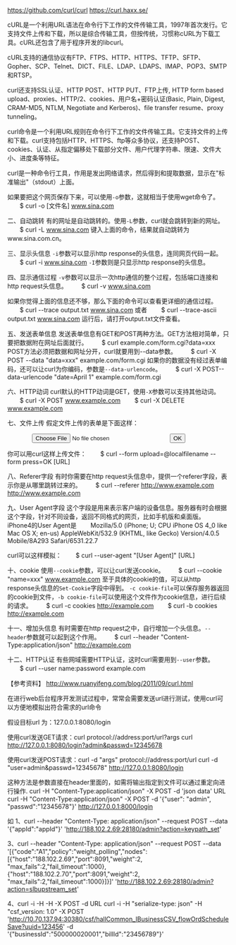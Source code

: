 https://github.com/curl/curl
https://curl.haxx.se/


cURL是一个利用URL语法在命令行下工作的文件传输工具，1997年首次发行。它支持文件上传和下载，所以是综合传输工具，但按传统，习惯称cURL为下载工具。cURL还包含了用于程序开发的libcurl。

cURL支持的通信协议有FTP、FTPS、HTTP、HTTPS、TFTP、SFTP、Gopher、SCP、Telnet、DICT、FILE、LDAP、LDAPS、IMAP、POP3、SMTP和RTSP。

curl还支持SSL认证、HTTP POST、HTTP PUT、FTP上传, HTTP form based upload、proxies、HTTP/2、cookies、用户名+密码认证(Basic, Plain, Digest, CRAM-MD5, NTLM, Negotiate and Kerberos)、file transfer resume、proxy tunneling。


curl命令是一个利用URL规则在命令行下工作的文件传输工具。它支持文件的上传和下载。curl支持包括HTTP、HTTPS、ftp等众多协议，还支持POST、cookies、认证、从指定偏移处下载部分文件、用户代理字符串、限速、文件大小、进度条等特征。


curl是一种命令行工具，作用是发出网络请求，然后得到和提取数据，显示在"标准输出"（stdout）上面。

如果要把这个网页保存下来，可以使用`-o`参数，这就相当于使用wget命令了。
　　$ curl -o [文件名] www.sina.com


二、自动跳转
有的网址是自动跳转的。使用`-L`参数，curl就会跳转到新的网址。
　　$ curl -L www.sina.com
键入上面的命令，结果就自动跳转为www.sina.com.cn。


三、显示头信息
`-i`参数可以显示http response的头信息，连同网页代码一起。
　　$ curl -i www.sina.com
`-I`参数则是只显示http response的头信息。


四、显示通信过程
`-v`参数可以显示一次http通信的整个过程，包括端口连接和http request头信息。
　　$ curl -v www.sina.com

如果你觉得上面的信息还不够，那么下面的命令可以查看更详细的通信过程。
　　$ curl --trace output.txt www.sina.com
或者
　　$ curl --trace-ascii output.txt www.sina.com
运行后，请打开output.txt文件查看。


五、发送表单信息
发送表单信息有GET和POST两种方法。GET方法相对简单，只要把数据附在网址后面就行。
　　$ curl example.com/form.cgi?data=xxx
POST方法必须把数据和网址分开，curl就要用到--data参数。
　　$ curl -X POST --data "data=xxx" example.com/form.cgi
如果你的数据没有经过表单编码，还可以让curl为你编码，参数是`--data-urlencode`。
　　$ curl -X POST--data-urlencode "date=April 1" example.com/form.cgi


六、HTTP动词
curl默认的HTTP动词是GET，使用`-X`参数可以支持其他动词。
　　$ curl -X POST www.example.com
　　$ curl -X DELETE www.example.com



七、文件上传
假定文件上传的表单是下面这样：
　　<form method="POST" enctype='multipart/form-data' action="upload.cgi">
　　　　<input type=file name=upload>
　　　　<input type=submit name=press value="OK">
　　</form>
你可以用curl这样上传文件：
　　$ curl --form upload=@localfilename --form press=OK [URL]


八、Referer字段
有时你需要在http request头信息中，提供一个referer字段，表示你是从哪里跳转过来的。
　　$ curl --referer http://www.example.com http://www.example.com


九、User Agent字段
这个字段是用来表示客户端的设备信息。服务器有时会根据这个字段，针对不同设备，返回不同格式的网页，比如手机版和桌面版。
iPhone4的User Agent是
　　Mozilla/5.0 (iPhone; U; CPU iPhone OS 4_0 like Mac OS X; en-us) AppleWebKit/532.9 (KHTML, like Gecko) Version/4.0.5 Mobile/8A293 Safari/6531.22.7

curl可以这样模拟：
　　$ curl --user-agent "[User Agent]" [URL]



十、cookie
使用`--cookie`参数，可以让curl发送cookie。
　　$ curl --cookie "name=xxx" www.example.com
至于具体的cookie的值，可以从http response头信息的`Set-Cookie`字段中得到。
`-c cookie-file`可以保存服务器返回的cookie到文件，`-b cookie-file`可以使用这个文件作为cookie信息，进行后续的请求。
　　$ curl -c cookies http://example.com
　　$ curl -b cookies http://example.com


十一、增加头信息
有时需要在http request之中，自行增加一个头信息。`--header`参数就可以起到这个作用。
　　$ curl --header "Content-Type:application/json" http://example.com


十二、HTTP认证
有些网域需要HTTP认证，这时curl需要用到`--user`参数。
　　$ curl --user name:password example.com


【参考资料】
http://www.ruanyifeng.com/blog/2011/09/curl.html


在进行web后台程序开发测试过程中，常常会需要发送url进行测试，使用curl可以方便地模拟出符合需求的url命令

假设目标url 为：127.0.0.1:8080/login

使用curl发送GET请求：curl protocol://address:port/url?args
curl http://127.0.0.1:8080/login?admin&passwd=12345678  

使用curl发送POST请求：curl -d "args" protocol://address:port/url
curl -d "user=admin&passwd=12345678" http://127.0.0.1:8080/login  

这种方法是参数直接在header里面的，如需将输出指定到文件可以通过重定向进行操作.
curl -H "Content-Type:application/json" -X POST -d 'json data' URL
curl -H "Content-Type:application/json" -X POST -d '{"user": "admin", "passwd":"12345678"}' http://127.0.0.1:8000/login  


如
1、curl --header "Content-Type: application/json" --request POST --data '{"appId":"appId"}' 'http://188.102.2.69:28180/admin?action=keypath_set'

3、curl --header "Content-Type: application/json" --request POST --data '[{"code":"A1","policy":"weight_polling","nodes":[{"host":"188.102.2.69","port":8091,"weight":2, "max_fails":2,"fail_timeout":1000},{"host":"188.102.2.70","port":8091,"weight":2, "max_fails":2,"fail_timeout":1000}]}]' 'http://188.102.2.69:28180/admin?action=slbupstream_set'

4、curl -i -H -H -X POST -d URL
curl -i -H "serialize-type: json" -H "csf_version: 1.0" -X POST 'http://10.70.137.94:30380/csf/hallCommon_IBusinessCSV_flowOrdScheduleSave?uuid=123456' -d '{"businessId":"500000020001","billId":"23456789"}'


